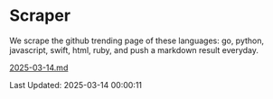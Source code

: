 # Scraper

We scrape the github trending page of these languages: go, python, javascript, swift, html, ruby, and push a markdown result everyday.

[2025-03-14.md](https://github.com/henson/Scraper/blob/master/2025-03-14.md)

Last Updated: 2025-03-14 00:00:11